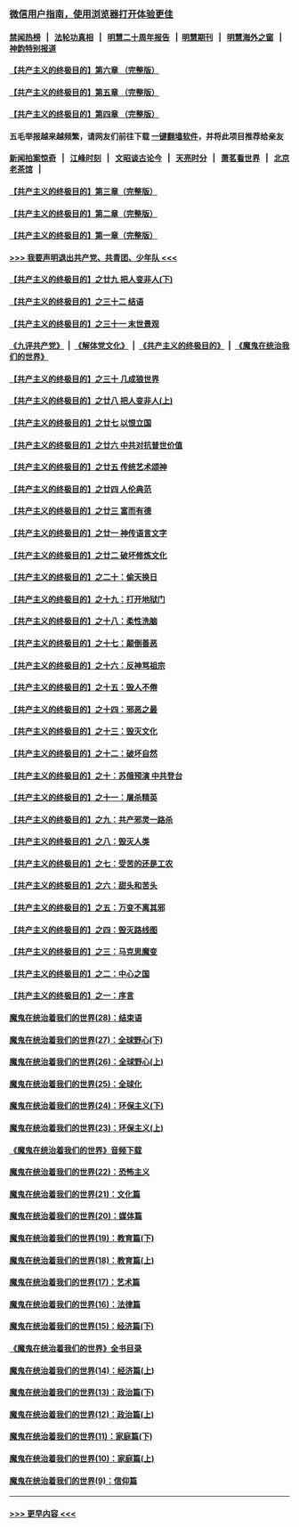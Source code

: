 ### [微信用户指南，使用浏览器打开体验更佳](https://github.com/gfw-breaker/banned-news1/blob/master/indexes/wechat-guide.md?t=0)
#### [禁闻热榜](热点新闻.md?t=0)  &nbsp;&nbsp;|&nbsp;&nbsp; [法轮功真相](https://github.com/gfw-breaker/truth/blob/master/README.md?t=0) &nbsp;&nbsp;|&nbsp;&nbsp; [明慧二十周年报告](https://github.com/gfw-breaker/mh-reports/blob/master/README.md?t=0) &nbsp;&nbsp;|&nbsp;&nbsp;[明慧期刊](https://github.com/gfw-breaker/mh-qikan) &nbsp;&nbsp;|&nbsp;&nbsp; [明慧海外之窗](https://github.com/gfw-breaker/mh-news/blob/master/README.md?t=0) &nbsp;&nbsp;|&nbsp;&nbsp; [神韵特别报道](https://github.com/gfw-breaker/mh-news/blob/master/shenyun.md?t=0)
#### [【共产主义的终极目的】第六章 （完整版）](../pages/nsc422/n11428913.md?t=02080544) 
#### [【共产主义的终极目的】第五章 （完整版）](../pages/nsc422/n11428912.md?t=02080544) 
#### [【共产主义的终极目的】第四章 （完整版）](../pages/nsc422/n11428907.md?t=02080544) 
#### 五毛举报越来越频繁，请网友们前往下载 [一键翻墙软件](https://github.com/gfw-breaker/ssr-accounts)，并将此项目推荐给亲友
#### [新闻拍案惊奇](https://github.com/gfw-breaker/banned-news1/blob/master/pages/link4.md) &nbsp;&nbsp;|&nbsp;&nbsp; [江峰时刻](https://github.com/gfw-breaker/banned-news1/blob/master/pages/link4.md) &nbsp;&nbsp;|&nbsp;&nbsp; [文昭谈古论今](https://github.com/gfw-breaker/banned-news1/blob/master/pages/link4.md) &nbsp;&nbsp;|&nbsp;&nbsp; [天亮时分](https://github.com/gfw-breaker/banned-news1/blob/master/pages/link4.md) &nbsp;&nbsp;|&nbsp;&nbsp; [萧茗看世界](https://github.com/gfw-breaker/banned-news1/blob/master/pages/link4.md) &nbsp;&nbsp;|&nbsp;&nbsp; [北京老茶馆](https://github.com/gfw-breaker/banned-news1/blob/master/pages/link4.md) &nbsp;&nbsp;|&nbsp;&nbsp; 
#### [【共产主义的终极目的】第三章（完整版）](../pages/nsc422/n11428848.md?t=02080544) 
#### [【共产主义的终极目的】第二章（完整版）](../pages/nsc422/n11428831.md?t=02080544) 
#### [【共产主义的终极目的】第一章（完整版）](../pages/nsc422/n11417651.md?t=02080544) 
#### [>>> 我要声明退出共产党、共青团、少年队 <<<](https://github.com/begood0513/goodnews/blob/master/quit/letter.md) 
#### [【共产主义的终极目的】之廿九 把人变非人(下)](../pages/nsc422/n11344140.md?t=02080544) 
#### [【共产主义的终极目的】之三十二 结语](../pages/nsc422/n11360535.md?t=02080544) 
#### [【共产主义的终极目的】之三十一 末世景观](../pages/nsc422/n11351129.md?t=02080544) 
#### [《九评共产党》](https://github.com/begood0513/9ping.md/blob/master/README.md) &nbsp;|&nbsp; [《解体党文化》](../../../../jtdwh.md/blob/master/README.md)  &nbsp;|&nbsp; [《共产主义的终极目的》](../../../../gczydzjmd.md/blob/master/README.md) &nbsp;|&nbsp; [《魔鬼在统治我们的世界》](../../../../mgztzwmdsj.md/blob/master/README.md) 
#### [【共产主义的终极目的】之三十 几成狼世界](../pages/nsc422/n11348280.md?t=02080544) 
#### [【共产主义的终极目的】之廿八 把人变非人(上)](../pages/nsc422/n11340492.md?t=02080544) 
#### [【共产主义的终极目的】之廿七 以恨立国](../pages/nsc422/n11336944.md?t=02080544) 
#### [【共产主义的终极目的】之廿六 中共对抗普世价值](../pages/nsc422/n11324785.md?t=02080544) 
#### [【共产主义的终极目的】之廿五 传统艺术颂神](../pages/nsc422/n11296396.md?t=02080544) 
#### [【共产主义的终极目的】之廿四 人伦典范](../pages/nsc422/n11296397.md?t=02080544) 
#### [【共产主义的终极目的】之廿三 富而有德](../pages/nsc422/n11283598.md?t=02080544) 
#### [【共产主义的终极目的】之廿一 神传语言文字](../pages/nsc422/n11263265.md?t=02080544) 
#### [【共产主义的终极目的】之廿二 破坏修炼文化](../pages/nsc422/n11245728.md?t=02080544) 
#### [【共产主义的终极目的】之二十：偷天换日](../pages/nsc422/n11238846.md?t=02080544) 
#### [【共产主义的终极目的】之十九：打开地狱门](../pages/nsc422/n11206376.md?t=02080544) 
#### [【共产主义的终极目的】之十八：柔性洗脑](../pages/nsc422/n11199994.md?t=02080544) 
#### [【共产主义的终极目的】之十七：颠倒善恶](../pages/nsc422/n11179782.md?t=02080544) 
#### [【共产主义的终极目的】之十六：反神骂祖宗](../pages/nsc422/n11166798.md?t=02080544) 
#### [【共产主义的终极目的】之十五：毁人不倦](../pages/nsc422/n11166792.md?t=02080544) 
#### [【共产主义的终极目的】之十四：邪恶之最](../pages/nsc422/n11150249.md?t=02080544) 
#### [【共产主义的终极目的】之十三：毁灭文化](../pages/nsc422/n11135227.md?t=02080544) 
#### [【共产主义的终极目的】之十二：破坏自然](../pages/nsc422/n11135214.md?t=02080544) 
#### [【共产主义的终极目的】之十：苏俄预演 中共登台](../pages/nsc422/n11118424.md?t=02080544) 
#### [【共产主义的终极目的】之十一：屠杀精英](../pages/nsc422/n11118442.md?t=02080544) 
#### [【共产主义的终极目的】之九：共产邪灵一路杀](../pages/nsc422/n11114139.md?t=02080544) 
#### [【共产主义的终极目的】之八：毁灭人类](../pages/nsc422/n11108503.md?t=02080544) 
#### [【共产主义的终极目的】之七：受苦的还是工农](../pages/nsc422/n11101809.md?t=02080544) 
#### [【共产主义的终极目的】之六：甜头和苦头](../pages/nsc422/n11096971.md?t=02080544) 
#### [【共产主义的终极目的】之五：万变不离其邪](../pages/nsc422/n11091285.md?t=02080544) 
#### [【共产主义的终极目的】之四：毁灭路线图](../pages/nsc422/n11086284.md?t=02080544) 
#### [【共产主义的终极目的】之三：马克思魔变](../pages/nsc422/n11061941.md?t=02080544) 
#### [【共产主义的终极目的】之二：中心之国](../pages/nsc422/n11047728.md?t=02080544) 
#### [【共产主义的终极目的】之一：序言](../pages/nsc422/n11086077.md?t=02080544) 
#### [魔鬼在统治着我们的世界(28)：结束语](../pages/nsc422/n10936246.md?t=02080544) 
#### [魔鬼在统治着我们的世界(27)：全球野心(下)](../pages/nsc422/n10928319.md?t=02080544) 
#### [魔鬼在统治着我们的世界(26)：全球野心(上)](../pages/nsc422/n10900318.md?t=02080544) 
#### [魔鬼在统治着我们的世界(25)：全球化](../pages/nsc422/n10788205.md?t=02080544) 
#### [魔鬼在统治着我们的世界(24)：环保主义(下)](../pages/nsc422/n10695307.md?t=02080544) 
#### [魔鬼在统治着我们的世界(23)：环保主义(上)](../pages/nsc422/n10688613.md?t=02080544) 
#### [《魔鬼在统治着我们的世界》音频下载](../pages/nsc422/n10635553.md?t=02080544) 
#### [魔鬼在统治着我们的世界(22)：恐怖主义](../pages/nsc422/n10614727.md?t=02080544) 
#### [魔鬼在统治着我们的世界(21)：文化篇](../pages/nsc422/n10597706.md?t=02080544) 
#### [魔鬼在统治着我们的世界(20)：媒体篇](../pages/nsc422/n10586579.md?t=02080544) 
#### [魔鬼在统治着我们的世界(19)：教育篇(下)](../pages/nsc422/n10564808.md?t=02080544) 
#### [魔鬼在统治着我们的世界(18)：教育篇(上)](../pages/nsc422/n10526970.md?t=02080544) 
#### [魔鬼在统治着我们的世界(17)：艺术篇](../pages/nsc422/n10499093.md?t=02080544) 
#### [魔鬼在统治着我们的世界(16)：法律篇](../pages/nsc422/n10485969.md?t=02080544) 
#### [魔鬼在统治着我们的世界(15)：经济篇(下)](../pages/nsc422/n10469975.md?t=02080544) 
#### [《魔鬼在统治着我们的世界》全书目录](../pages/nsc422/n10464261.md?t=02080544) 
#### [魔鬼在统治着我们的世界(14)：经济篇(上)](../pages/nsc422/n10457370.md?t=02080544) 
#### [魔鬼在统治着我们的世界(13)：政治篇(下)](../pages/nsc422/n10448270.md?t=02080544) 
#### [魔鬼在统治着我们的世界(12)：政治篇(上)](../pages/nsc422/n10444576.md?t=02080544) 
#### [魔鬼在统治着我们的世界(11)：家庭篇(下)](../pages/nsc422/n10440961.md?t=02080544) 
#### [魔鬼在统治着我们的世界(10)：家庭篇(上)](../pages/nsc422/n10435448.md?t=02080544) 
#### [魔鬼在统治着我们的世界(9)：信仰篇](../pages/nsc422/n10432159.md?t=02080544) 

----
#### [ >>> 更早内容 <<< ](../indexes/nsc422-earlier.md)
